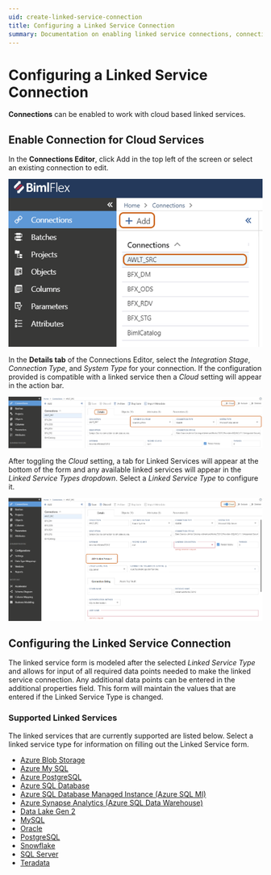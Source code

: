 ```yaml
---
uid: create-linked-service-connection
title: Configuring a Linked Service Connection
summary: Documentation on enabling linked service connections, connections for cloud services, and supported linked services for BimlFlex
---
```


# Configuring a Linked Service Connection

[//]: # (TODO: Include a summary of Linked Service purpose and use in connections)

**Connections** can be enabled to work with cloud based linked services.

## Enable Connection for Cloud Services

In the **Connections Editor**, click  Add in the top left of the screen or select an existing connection to edit.

![BimlFlex Connections Editor Menu](images/bfx-connections-module-list.png "BimlFlex Connections Editor Menu")

<!--
![Connections Editor Menu][connections-module-list]
-->

In the **Details tab** of the Connections Editor, select the *Integration Stage*, *Connection Type*, and *System Type* for your connection. If the configuration provided is compatible with a linked service then a *Cloud* setting will appear in the action bar.

![BimlFlex Connections Details Tab](images/bfx-connections-details-tab.png "BimlFlex Connections Details Tab")

<!--
![Connection Details Tab][connections-details-tab]
-->

After toggling the *Cloud* setting, a tab for Linked Services will appear at the bottom of the form and any available linked services will appear in the *Linked Service Types dropdown*. Select a *Linked Service Type* to configure it.

![BimlFlex Linked Services Tab](images/bfx-connections-linked-service-tab.png "BimlFlex Linked Services Tab")

<!--
![Linked Service Dropdown][connections-linked-service-dropdown]
-->

## Configuring the Linked Service Connection

The linked service form is modeled after the selected *Linked Service Type* and allows for input of all required data points needed to make the linked service connection. Any additional data points can be entered in the additional properties field. This form will maintain the values that are entered if the Linked Service Type is changed.

### Supported Linked Services

The linked services that are currently supported are listed below. Select a linked service type for information on filling out the Linked Service form.

* [Azure Blob Storage](linked-service-adf-blob-storage.md)
* [Azure My SQL](linked-service-adf-azure-mysql.md)
* [Azure PostgreSQL](linked-service-adf-azure-postgresql.md)
* [Azure SQL Database](linked-service-adf-sql-database.md)
* [Azure SQL Database Managed Instance (Azure SQL MI)](linked-service-adf-sqlmi.md)
* [Azure Synapse Analytics (Azure SQL Data Warehouse)](linked-service-adf-sql-data-warehouse.md)
* [Data Lake Gen 2](linked-service-adf-datalake-gen-2.md)
* [MySQL](linked-service-adf-mysql.md)
* [Oracle](linked-service-adf-sql-server.md)
* [PostgreSQL](linked-service-adf-sql-server.md)
* [Snowflake](linked-service-snowflake.md)
* [SQL Server](linked-service-adf-sql-server.md)
* [Teradata](linked-service-adf-teradata.md)

[connections-module-list]: images/bimlflex-ss-app-connections-menu-list.png "Connections Module Menu"
[connections-details-tab]: images/bimlflex-ss-app-connections-details-tab.png "Connection Details Tab"
[connections-linked-service-dropdown]: images/bimlflex-ss-app-connections-cloud-linked-service-select-blank-highlighted.png "Linked Service Type Dropdown"
[akv]: images/bimlflex-ss-app-connections-akv.png "Azure Key Vault"
[akv-dd]: images/bimlflex-ss-app-connections-akv-dd.png "Azure Key Vault Drop Down"
